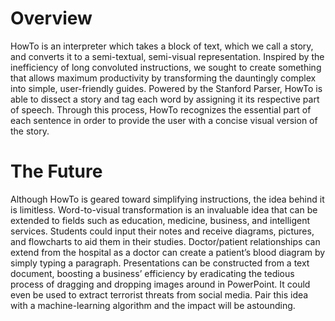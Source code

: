 # Overview

HowTo is an interpreter which takes a block of text, which we call a story, and converts it to a semi-textual, semi-visual representation. Inspired by the inefficiency of long convoluted instructions, we sought to create something that allows maximum productivity by transforming the dauntingly complex into simple, user-friendly guides. Powered by the Stanford Parser, HowTo is able to dissect a story and tag each word by assigning it its respective part of speech. Through this process, HowTo recognizes the essential part of each sentence in order to provide the user with a concise visual version of the story.

# The Future

Although HowTo is geared toward simplifying instructions, the idea behind it is limitless. Word-to-visual transformation is an invaluable idea that can be extended to fields such as education, medicine, business, and intelligent services. Students could input their notes and receive diagrams, pictures, and flowcharts to aid them in their studies. Doctor/patient relationships can extend from the hospital as a doctor can create a patient’s blood diagram by simply typing a paragraph. Presentations can be constructed from a text document, boosting a business’ efficiency by eradicating the tedious process of dragging and dropping images around in PowerPoint. It could even be used to extract terrorist threats from social media. Pair this idea with a machine-learning algorithm and the impact will be astounding.

